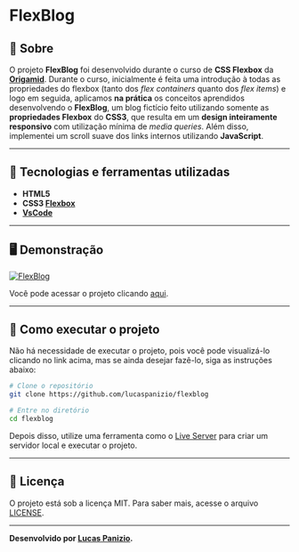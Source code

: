 # FlexBlog 

## 📖 Sobre   
O projeto **FlexBlog** foi desenvolvido durante o curso de **CSS Flexbox** da **[Origamid](https://origamid.com)**. Durante o curso, inicialmente é feita uma introdução à todas as propriedades do flexbox (tanto dos _flex containers_ quanto dos _flex items_) e logo em seguida, aplicamos **na prática** os conceitos aprendidos desenvolvendo o **FlexBlog**, um blog fictício feito utilizando somente as **propriedades Flexbox** do **CSS3**, que resulta em um **design inteiramente responsivo** com utilização mínima de _media queries_. Além disso, implementei um scroll suave dos links internos utilizando **JavaScript**.

---

## 🚀 Tecnologias e ferramentas utilizadas
- **HTML5**
- **CSS3 [Flexbox](https://developer.mozilla.org/pt-BR/docs/Web/CSS/CSS_Flexible_Box_Layout/Conceitos_Basicos_do_Flexbox)**
- **[VsCode](https://code.visualstudio.com/)** 

---

## 🖥️ Demonstração
[![FlexBlog](https://i.imgur.com/DIdmfIb.png "Clique para acessar o projeto")](https://lucaspanizio.github.io/flexblog/ "Clique para acessar o projeto")  

Você pode acessar o projeto clicando [aqui](https://lucaspanizio.github.io/flexblog/).

---

## 🔧 Como executar o projeto

Não há necessidade de executar o projeto, pois você pode visualizá-lo clicando no link acima, mas se ainda desejar fazê-lo, siga as instruções abaixo:
```bash
# Clone o repositório
git clone https://github.com/lucaspanizio/flexblog

# Entre no diretório
cd flexblog
```
Depois disso, utilize uma ferramenta como o [Live Server](https://marketplace.visualstudio.com/items?itemName=ritwickdey.LiveServer) para criar um servidor local e executar o projeto.

---

## 📝 Licença

O projeto está sob a licença MIT. Para saber mais, acesse o arquivo [LICENSE](https://github.com/lucaspanizio/flexblog/blob/main/LICENSE).

---
**Desenvolvido por [Lucas Panizio](https://github.com/lucaspanizio/).**
